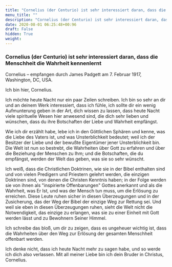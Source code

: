 ```yaml
---
title: "Cornelius (der Centurio) ist sehr interessiert daran, dass die Menschheit die Wahrheit kennenlernt"
menu_title: ""
description: "Cornelius (der Centurio) ist sehr interessiert daran, dass die Menschheit die Wahrheit kennenlernt"
date: 2020-08-01 06:25:48+00:96
draft: False
hidden: True
weight:
---
```

### Cornelius (der Centurio) ist sehr interessiert daran, dass die Menschheit die Wahrheit kennenlernt

Cornelius – empfangen durch James Padgett am 7. Februar 1917, Washington, DC, USA.

Ich bin hier, Cornelius.

Ich möchte heute Nacht nur ein paar Zeilen schreiben. Ich bin so sehr an dir und an deinem Werk interessiert, dass ich fühle, ich sollte dir ein wenig Aufmunterung geben in der Art, dich wissen zu lassen, dass heute Nacht viele spirituelle Wesen hier anwesend sind, die dich sehr lieben und wünschen, dass du ihre Botschaften der Liebe und Wahrheit empfängst.

Wie ich dir erzählt habe, lebe ich in den Göttlichen Sphären und kenne, was die Liebe des Vaters ist, und was Unsterblichkeit bedeutet; weil ich der Besitzer der Liebe und der bewußte Eigentümer jener Unsterblichkeit bin.
Die Welt ist nun so bestrebt, die Wahrheiten über Gott zu erfahren und über die Beziehung der Menschen zu Ihm; und die Botschaften, die du empfängst, werden der Welt das geben, was sie so sehr wünscht.

Ich weiß, dass die Christlichen Doktrinen, wie sie in der Bibel enthalten sind und von vielen Predigern und Priestern gelehrt werden, die einzigen Doktrinen sind, von denen die Christen Kenntnis haben; in der Folge werden sie von ihnen als "inspirierte Offenbarungen" Gottes anerkannt und als die Wahrheit, was Er Ist, und was der Mensch tun muss, um die Erlösung zu erreichen. Diese Leute ruhen sicher in diesen Überzeugungen und in der Zusicherung, das der Weg der Bibel der einzige Weg zur Rettung sei. Und weil sie eben in diesen Überzeugungen ruhen, sieht die Welt nicht die Notwendigkeit, das einzige zu erlangen, was sie zu einer Einheit mit Gott werden lässt und zu Bewohnern Seiner Himmel.

Ich schreibe das bloß, um dir zu zeigen, dass es ungeheuer wichtig ist, dass die Wahrheiten über den Weg zur Erlösung der gesamten Menschheit offenbart werden.

Ich denke nicht, dass ich heute Nacht mehr zu sagen habe, und so werde ich dich also verlassen. Mit all meiner Liebe bin ich dein Bruder in Christus, Cornelius.
